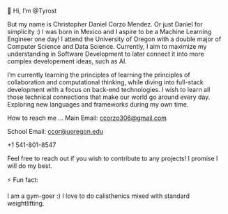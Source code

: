 👋 Hi, I’m @Tyrost

But my name is Christopher Daniel Corzo Mendez. Or just Daniel for simplicity :)
I was born in Mexico and I aspire to be a Machine Learning Engineer one day!
I attend the University of Oregon with a double major of Computer Science and Data Science.
Currently, I aim to maximize my understanding in Software Development to later connect it into
more complex developement ideas, such as AI.

I’m currently learning the principles of learning the principles of collaboration and computational thinking, 
while diving into full-stack development with a focus on back-end technologies.
I wish to learn all those technical connections that make our world go around every day.
Exploring new languages and frameworks during my own time.

How to reach me ...
Main Email:
ccorzo306@gmail.com

School Email:
ccor@uoregon.edu

+1 541-801-8547

Feel free to reach out if you wish to contribute to any projects!
I promise I will do my best.

⚡ Fun fact:

I am a gym-goer :) I love to do calisthenics mixed with standard weightlifting.
